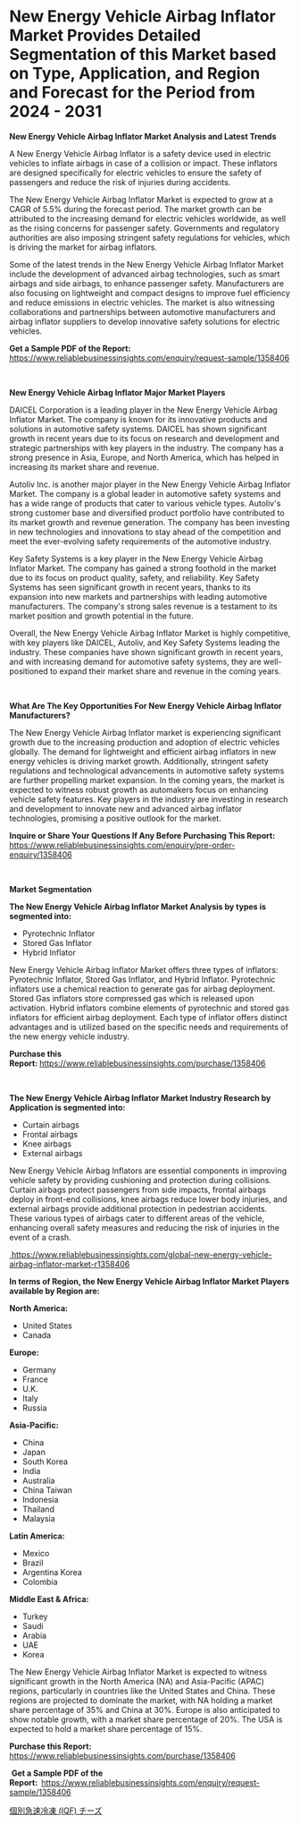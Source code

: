 <p><h1>New Energy Vehicle Airbag Inflator Market Provides Detailed Segmentation of this Market based on Type, Application, and Region and Forecast for the Period from 2024 - 2031</h1></p><p><strong>New Energy Vehicle Airbag Inflator Market Analysis and Latest Trends</strong></p>
<p><p>A New Energy Vehicle Airbag Inflator is a safety device used in electric vehicles to inflate airbags in case of a collision or impact. These inflators are designed specifically for electric vehicles to ensure the safety of passengers and reduce the risk of injuries during accidents.</p><p>The New Energy Vehicle Airbag Inflator Market is expected to grow at a CAGR of 5.5% during the forecast period. The market growth can be attributed to the increasing demand for electric vehicles worldwide, as well as the rising concerns for passenger safety. Governments and regulatory authorities are also imposing stringent safety regulations for vehicles, which is driving the market for airbag inflators.</p><p>Some of the latest trends in the New Energy Vehicle Airbag Inflator Market include the development of advanced airbag technologies, such as smart airbags and side airbags, to enhance passenger safety. Manufacturers are also focusing on lightweight and compact designs to improve fuel efficiency and reduce emissions in electric vehicles. The market is also witnessing collaborations and partnerships between automotive manufacturers and airbag inflator suppliers to develop innovative safety solutions for electric vehicles.</p></p>
<p><strong>Get a Sample PDF of the Report:&nbsp;</strong> <a href="https://www.reliablebusinessinsights.com/enquiry/request-sample/1358406">https://www.reliablebusinessinsights.com/enquiry/request-sample/1358406</a></p>
<p>&nbsp;</p>
<p><strong>New Energy Vehicle Airbag Inflator Major Market Players</strong></p>
<p><p>DAICEL Corporation is a leading player in the New Energy Vehicle Airbag Inflator Market. The company is known for its innovative products and solutions in automotive safety systems. DAICEL has shown significant growth in recent years due to its focus on research and development and strategic partnerships with key players in the industry. The company has a strong presence in Asia, Europe, and North America, which has helped in increasing its market share and revenue.</p><p>Autoliv Inc. is another major player in the New Energy Vehicle Airbag Inflator Market. The company is a global leader in automotive safety systems and has a wide range of products that cater to various vehicle types. Autoliv's strong customer base and diversified product portfolio have contributed to its market growth and revenue generation. The company has been investing in new technologies and innovations to stay ahead of the competition and meet the ever-evolving safety requirements of the automotive industry.</p><p>Key Safety Systems is a key player in the New Energy Vehicle Airbag Inflator Market. The company has gained a strong foothold in the market due to its focus on product quality, safety, and reliability. Key Safety Systems has seen significant growth in recent years, thanks to its expansion into new markets and partnerships with leading automotive manufacturers. The company's strong sales revenue is a testament to its market position and growth potential in the future.</p><p>Overall, the New Energy Vehicle Airbag Inflator Market is highly competitive, with key players like DAICEL, Autoliv, and Key Safety Systems leading the industry. These companies have shown significant growth in recent years, and with increasing demand for automotive safety systems, they are well-positioned to expand their market share and revenue in the coming years.</p></p>
<p>&nbsp;</p>
<p><strong>What Are The Key Opportunities For New Energy Vehicle Airbag Inflator Manufacturers?</strong></p>
<p><p>The New Energy Vehicle Airbag Inflator market is experiencing significant growth due to the increasing production and adoption of electric vehicles globally. The demand for lightweight and efficient airbag inflators in new energy vehicles is driving market growth. Additionally, stringent safety regulations and technological advancements in automotive safety systems are further propelling market expansion. In the coming years, the market is expected to witness robust growth as automakers focus on enhancing vehicle safety features. Key players in the industry are investing in research and development to innovate new and advanced airbag inflator technologies, promising a positive outlook for the market.</p></p>
<p><strong>Inquire or Share Your Questions If Any Before Purchasing This Report:</strong> <a href="https://www.reliablebusinessinsights.com/enquiry/pre-order-enquiry/1358406">https://www.reliablebusinessinsights.com/enquiry/pre-order-enquiry/1358406</a></p>
<p>&nbsp;</p>
<p><strong>Market Segmentation</strong></p>
<p><strong>The New Energy Vehicle Airbag Inflator Market Analysis by types is segmented into:</strong></p>
<p><ul><li>Pyrotechnic Inflator</li><li>Stored Gas Inflator</li><li>Hybrid Inflator</li></ul></p>
<p><p>New Energy Vehicle Airbag Inflator Market offers three types of inflators: Pyrotechnic Inflator, Stored Gas Inflator, and Hybrid Inflator. Pyrotechnic inflators use a chemical reaction to generate gas for airbag deployment. Stored Gas inflators store compressed gas which is released upon activation. Hybrid inflators combine elements of pyrotechnic and stored gas inflators for efficient airbag deployment. Each type of inflator offers distinct advantages and is utilized based on the specific needs and requirements of the new energy vehicle industry.</p></p>
<p><strong>Purchase this Report:&nbsp;</strong><a href="https://www.reliablebusinessinsights.com/purchase/1358406">https://www.reliablebusinessinsights.com/purchase/1358406</a></p>
<p>&nbsp;</p>
<p><strong>The New Energy Vehicle Airbag Inflator Market Industry Research by Application is segmented into:</strong></p>
<p><ul><li>Curtain airbags</li><li>Frontal airbags</li><li>Knee airbags</li><li>External airbags</li></ul></p>
<p><p>New Energy Vehicle Airbag Inflators are essential components in improving vehicle safety by providing cushioning and protection during collisions. Curtain airbags protect passengers from side impacts, frontal airbags deploy in front-end collisions, knee airbags reduce lower body injuries, and external airbags provide additional protection in pedestrian accidents. These various types of airbags cater to different areas of the vehicle, enhancing overall safety measures and reducing the risk of injuries in the event of a crash.</p></p>
<p><a href="https://www.reliablebusinessinsights.com/global-new-energy-vehicle-airbag-inflator-market-r1358406">&nbsp;https://www.reliablebusinessinsights.com/global-new-energy-vehicle-airbag-inflator-market-r1358406</a></p>
<p><strong>In terms of Region, the New Energy Vehicle Airbag Inflator Market Players available by Region are:</strong></p>
<p>
    <p> <strong> North America: </strong>
        <ul>
            <li>United States</li>
            <li>Canada</li>
        </ul>
        </p> 
    <p> <strong> Europe: </strong>
        <ul>
            <li>Germany</li>
            <li>France</li>
            <li>U.K.</li>
            <li>Italy</li>
            <li>Russia</li>
        </ul>
        </p> 
    <p> <strong> Asia-Pacific: </strong>
        <ul>
            <li>China</li>
            <li>Japan</li>
            <li>South Korea</li>
            <li>India</li>
            <li>Australia</li>
            <li>China Taiwan</li>
            <li>Indonesia</li>
            <li>Thailand</li>
            <li>Malaysia</li>
        </ul>
        </p> 
    <p> <strong> Latin America: </strong>
        <ul>
            <li>Mexico</li>
            <li>Brazil</li>
            <li>Argentina Korea</li>
            <li>Colombia</li>
        </ul>
        </p> 
    <p> <strong> Middle East & Africa: </strong>
        <ul>
            <li>Turkey</li>
            <li>Saudi</li>
            <li>Arabia</li>
            <li>UAE</li>
            <li>Korea</li>
        </ul>
    </p>
    </p>
<p><p>The New Energy Vehicle Airbag Inflator Market is expected to witness significant growth in the North America (NA) and Asia-Pacific (APAC) regions, particularly in countries like the United States and China. These regions are projected to dominate the market, with NA holding a market share percentage of 35% and China at 30%. Europe is also anticipated to show notable growth, with a market share percentage of 20%. The USA is expected to hold a market share percentage of 15%.</p></p>
<p><strong>Purchase this Report: </strong><a href="https://www.reliablebusinessinsights.com/purchase/1358406">https://www.reliablebusinessinsights.com/purchase/1358406</a></p>
<p>&nbsp;<strong>Get a Sample PDF of the Report:&nbsp;&nbsp;</strong><a href="https://www.reliablebusinessinsights.com/enquiry/request-sample/1358406">https://www.reliablebusinessinsights.com/enquiry/request-sample/1358406</a></p>
<p><strong></strong></p>
<p><p><a href="https://medium.com/@byroalenzuela76845/%E3%82%B0%E3%83%AD%E3%83%BC%E3%83%90%E3%83%AB%E5%80%8B%E4%BA%BA%E5%90%91%E3%81%91%E3%82%AF%E3%82%A4%E3%83%83%E3%82%AF%E5%86%B7%E5%87%8D-iqf-%E3%83%81%E3%83%BC%E3%82%BA%E5%B8%82%E5%A0%B4%E8%A6%8F%E6%A8%A1%E3%81%AF-%E6%A5%AD%E7%95%8C%E3%81%AE%E4%BA%88%E6%B8%AC%E3%81%AB%E3%82%88%E3%82%8B%E3%81%A8-2024%E5%B9%B4%E3%81%8B%E3%82%892031%E5%B9%B4%E3%81%BE%E3%81%A7%E3%81%AE%E9%96%93%E3%81%AB%E5%B9%B4%E9%96%93%E6%88%90%E9%95%B7%E7%8E%87-%E3%82%92%E7%B5%8C%E9%A8%93%E3%81%99%E3%82%8B%E3%81%A8%E4%BA%88%E6%83%B3%E3%81%95%E3%82%8C%E3%81%A6%E3%81%84%E3%81%BE%E3%81%99-e5265c855407">個別急速冷凍 (IQF) チーズ</a></p></p>